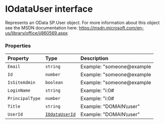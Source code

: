 # IOdataUser interface





Represents an OData SP.User object. For more information about this object 
see the MSDN documentation here: 
https://msdn.microsoft.com/en-us/library/office/jj860569.aspx




### Properties

| Property	   | Type	| Description|
|:-------------|:-------|:-----------|
|`Email`      | `string` | Example: "someone@example |
|`Id`      | `number` | Example: "someone@example |
|`IsSiteAdmin`      | `boolean` | Example: "someone@example |
|`LoginName`      | `string` | Example: "i:0# |
|`PrincipalType`      | `number` | Example: "i:0# |
|`Title`      | `string` | Example: "DOMAIN\user" |
|`UserId`      | [`IOdataUserId`](../sp-client-preview/iodatauserid.md) | Example: "DOMAIN\user" |





